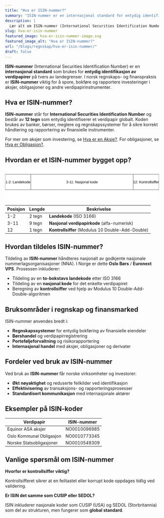 ```yaml
---
title: "Hva er ISIN-nummer?"
summary: "ISIN-nummer er en internasjonal standard for entydig identifikasjon av verdipapirer. I denne artikkelen lærer du om struktur, tildeling og bruksområder i Norge."
description: |
  Lær alt om ISIN-nummer (International Securities Identification Number) – hva det er, hvordan det er bygget opp, tildeles og brukes i norsk regnskap og finansmarked.
slug: hva-er-isin-nummer
featured_image: hva-er-isin-nummer-image.svg
featured_image_alt: "Hva er ISIN-nummer?"
url: "/blogs/regnskap/hva-er-isin-nummer/"
draft: false
---
```



**ISIN-nummer** (International Securities Identification Number) er en **internasjonal standard** som brukes for **entydig identifikasjon av verdipapirer** på tvers av landegrenser. I norsk regnskaps- og finanspraksis er **ISIN-nummer** viktig for å spore, bokføre og rapportere investeringer i aksjer, obligasjoner og andre verdipapirinstrumenter.


## Hva er ISIN-nummer?

**ISIN-nummer** står for **International Securities Identification Number** og består av **12 tegn** som entydig identifiserer et verdipapir globalt. Koden brukes av banker, børser, meglere og regnskapssystemer for å sikre korrekt håndtering og rapportering av finansielle instrumenter.

For mer om aksjer som investering, se [Hva er en Aksje?](/blogs/regnskap/hva-er-en-aksje "Hva er en Aksje? Guide til Aksjer og Verdipapirer"). For obligasjoner, se [Hva er Obligasjon?](/blogs/regnskap/hva-er-obligasjon "Hva er Obligasjon? Guide til Obligasjoner som Verdipapir").


## Hvordan er et ISIN-nummer bygget opp?

![ISIN-struktur](isin-struktur.svg)

| Posisjon | Lengde | Beskrivelse                              |
|----------|--------|-------------------------------------------|
| 1-2      | 2 tegn | **Landekode** (ISO 3166)                  |
| 3-11     | 9 tegn | **Nasjonal verdipapirkode** (alfa-numerisk) |
| 12       | 1 tegn | **Kontrollsiffer** (Modulus 10 Double-Add-Double) |


## Hvordan tildeles ISIN-nummer?

Tildeling av **ISIN-nummer** håndteres nasjonalt av godkjente nasjonale nummerlagsorganisasjoner (NNA). I Norge er dette **Oslo Børs** / **Euronext VPS**. Prosessen inkluderer:

* Tildeling av en **to-bokstavs landekode** etter ISO 3166
* Tildeling av en **nasjonal kode** for det enkelte verdipapiret
* Beregning av **kontrollsiffer** ved hjelp av Modulus 10 Double-Add-Double-algoritmen


## Bruksområder i regnskap og finansmarked

ISIN-nummer anvendes bredt i:

* **Regnskapssystemer** for entydig bokføring av finansielle eiendeler
* **Børshandel** og verdipapirregistrering
* **Porteføljeforvaltning** og risikorapportering
* **Internasjonal handel** med aksjer, obligasjoner og derivater


## Fordeler ved bruk av ISIN-nummer

Ved bruk av **ISIN-nummer** får norske virksomheter og investorer:

* **Økt nøyaktighet** og reduserte feilkilder ved identifikasjon
* **Effektivisering** av transaksjons- og rapporteringsprosesser
* **Standardisert kommunikasjon** med internasjonale aktører


## Eksempler på ISIN-koder

| Verdipapir               | ISIN-nummer     |
|--------------------------|-----------------|
| Equinor ASA aksjer       | NO0010096985    |
| Oslo Kommunal Obligasjon | NO0010773345    |
| Norske Statsobligasjoner | NO0010549309    |


## Vanlige spørsmål om ISIN-nummer

**Hvorfor er kontrollsiffer viktig?**

Kontrollsifferet sikrer at en feiltastet eller korrupt kode oppdages tidlig ved validering.

**Er ISIN det samme som CUSIP eller SEDOL?**

ISIN inkluderer nasjonale koder som CUSIP (USA) og SEDOL (Storbritannia) som del av strukturen, men fungerer som **global standard**.
